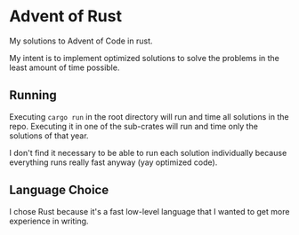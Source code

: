 # Advent of Rust

My solutions to Advent of Code in rust.

My intent is to implement optimized solutions to solve the problems in the
least amount of time possible.

## Running

Executing `cargo run` in the root directory will run and time all solutions in
the repo. Executing it in one of the sub-crates will run and time only the
solutions of that year.

I don't find it necessary to be able to run each solution individually because
everything runs really fast anyway (yay optimized code).

## Language Choice

I chose Rust because it's a fast low-level language that I wanted to get more
experience in writing.
